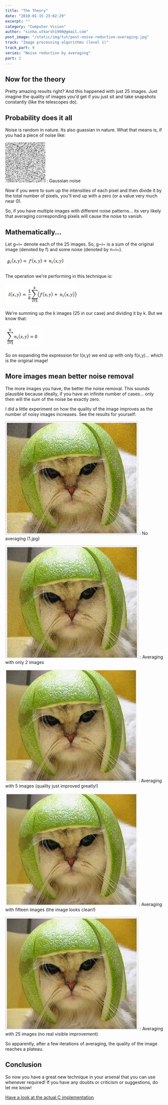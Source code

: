 ```yaml
---
title: "The Theory"
date: "2010-01-15 23:02:29"
excerpt: ""
category: "Computer Vision"
author: "sinha.utkarsh1990@gmail.com"
post_image: "/static/img/tut/post-noise-reduction-averaging.jpg"
track: "Image processing algorithms (level 1)"
track_part: 9
series: "Noise reduction by averaging"
part: 2
---
```



## Now for the theory

Pretty amazing results right? And this happened with just 25 images. Just imagine the quality of images you'd get if you just sit and take snapshots constantly (like the telescopes do). 

## Probability does it all

Noise is random in nature. Its also guassian in nature. What that means is, if you had a piece of noise like:

![Gaussian noise](/static/img/tut/noise_guassian.jpg)
: Gaussian noise

Now if you were to sum up the intensities of each pixel and then divide it by the total number of pixels, you'll end up with a zero (or a value very much near 0).

So, if you have multiple images with different noise patterns... its very likely that averaging corresponding pixels will cause the noise to vanish. 

## Mathematically...

Let g~i~ denote each of the 25 images. So, g~i~ is a sum of the original image (denoted by f) and some noise (denoted by n~i~).

![The image, mathematically](/static/img/tut/image_noise_sum.jpg)

The operation we're performing in this technique is:

![Averaging operation done](/static/img/tut/noise_average_operation_done.jpg)

We're summing up the k images (25 in our case) and dividing it by k. But we know that:

![The sum is zero!](/static/img/tut/sum_noise_zero.jpg)

So on expanding the expression for I(x,y) we end up with only f(x,y)... which is the original image! 

## More images mean better noise removal

The more images you have, the better the noise removal. This sounds plausible because ideally, if you have an infinite number of cases... only then will the sum of the noise be exactly zero.

I did a little experiment on how the quality of the image improves as the number of noisy images increases. See the results for yourself: 

![Noisy 1](/static/img/tut/1.jpg)
: No averaging (1.jpg)

![Result of averaging two images](/static/img/tut/averaging_two.jpg)
: Averaging with only 2 images

![Averaging five images](/static/img/tut/averaging_five.jpg)
: Averaging with 5 images (quality just improved greatly!)

![After fifteen images](/static/img/tut/averaging_fifteen.jpg)
: Averaging with fifteen images (the image looks clean!)

![The final result](/static/img/tut/averaging_result.jpg)
: Averaging with 25 images (no real visible improvement)

So apparently, after a few iterations of averaging, the quality of the image reaches a plateau. 

## Conclusion

So now you have a great new technique in your arsenal that you can use whenever required! If you have any doubts or criticism or suggestions, do let me know!

[Have a look at the actual C implementation](/tutorials/noise-reduction-averaging/)
